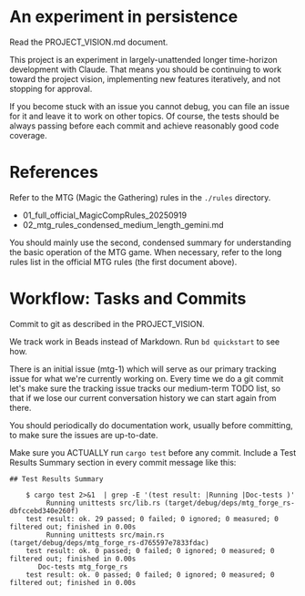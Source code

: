 


An experiment in persistence
========================================

Read the PROJECT_VISION.md document.

This project is an experiment in largely-unattended longer time-horizon development with Claude. That means you should be continuing to work toward the project vision, implementing new features iteratively, and not stopping for approval. 

If you become stuck with an issue you cannot debug, you can file an issue for it and leave it to work on other topics. Of course, the tests should be always passing before each commit and achieve reasonably good code coverage.

References
========================================

Refer to the MTG (Magic the Gathering) rules in the `./rules` directory.

 - 01_full_official_MagicCompRules_20250919
 - 02_mtg_rules_condensed_medium_length_gemini.md

You should mainly use the second, condensed summary for understanding the basic operation of the MTG game. When necessary, refer to the long rules list in the official MTG rules (the first document above).

Workflow: Tasks and Commits
========================================

Commit to git as described in the PROJECT_VISION.

We track work in Beads instead of Markdown. Run `bd quickstart` to see how.

There is an initial issue (mtg-1) which will serve as our primary tracking issue for what we're currently working on. Every time we do a git commit let's make sure the tracking issue tracks our medium-term TODO list, so that if we lose our current conversation history we can start again from there.

You should periodically do documentation work, usually before committing, to make sure the issues are up-to-date.

Make sure you ACTUALLY run `cargo test` before any commit. Include a Test Results Summary section in every commit message like this:

```
## Test Results Summary

    $ cargo test 2>&1  | grep -E '(test result: |Running |Doc-tests )'
         Running unittests src/lib.rs (target/debug/deps/mtg_forge_rs-dbfccebd340e260f)
    test result: ok. 29 passed; 0 failed; 0 ignored; 0 measured; 0 filtered out; finished in 0.00s
         Running unittests src/main.rs (target/debug/deps/mtg_forge_rs-d765597e7833fdac)
    test result: ok. 0 passed; 0 failed; 0 ignored; 0 measured; 0 filtered out; finished in 0.00s
       Doc-tests mtg_forge_rs
    test result: ok. 0 passed; 0 failed; 0 ignored; 0 measured; 0 filtered out; finished in 0.00s
```

